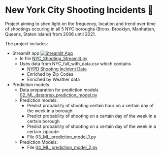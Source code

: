 # New York City Shooting Incidents 🗽
Project aiming to shed light on the frequency, location and trend over time of shootings occuring in all 5 NYC boroughs (Bronx, Brooklyn, Manhattan, Queens, Staten Island) from 2006 until 2021.

The project includes:

* Streamlit app [![Streamlit App](https://static.streamlit.io/badges/streamlit_badge_black_white.svg)](https://bienerts-nyc-shootings-nyc-shooting-streamlit-l8l4ml.streamlit.app/)
  * In file [NYC_Shooting_Streamlit.py](NYC_Shooting_Streamlit.py)
  * Uses data from NYC_full_with_data.csv which contains
    * [NYPD Shooting Incident Data](https://data.cityofnewyork.us/Public-Safety/NYPD-Shooting-Incident-Data-Historic-/833y-fsy8) 
    * Enriched by Zip Codes 
    * Enriched by Weather data
* Prediction models
  * Data preparation for prediction models [02_ML_dataprep_prediction_model.py](02_ML_dataprep_prediction_model.py)
  * Prediction models:
    * Predict probability of shooting certain hour on a certain day of the week in a borough 
    * Predict probability of shooting on a certain day of the week in a certain borough 
    * Predict probability of shooting on a certain day of the week in a certain zipcode
    * File [03_ML_prediction_model_1.py](03_ML_prediction_model_1.py)
  * Prediction Models:
    * File [04_ML_prediction_model_2.py](04_ML_prediction_model_2.py)
